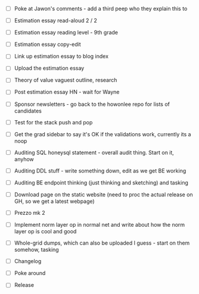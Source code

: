 - [ ] Poke at Jawon's comments - add a third peep who they explain this to
- [ ] Estimation essay read-aloud 2 / 2
- [ ] Estimation essay reading level - 9th grade
- [ ] Estimation essay copy-edit
- [ ] Link up estimation essay to blog index
- [ ] Upload the estimation essay
- [ ] Theory of value vaguest outline, research

- [ ] Post estimation essay HN - wait for Wayne
- [ ] Sponsor newsletters - go back to the howonlee repo for lists of candidates
- [ ] Test for the stack push and pop
- [ ] Get the grad sidebar to say it's OK if the validations work, currently its a noop
- [ ] Auditing SQL honeysql statement - overall audit thing. Start on it, anyhow
- [ ] Auditing DDL stuff - write something down, edit as we get BE working
- [ ] Auditing BE endpoint thinking (just thinking and sketching) and tasking

- [ ] Download page on the static website (need to proc the actual release on GH, so we get a latest webpage)
- [ ] Prezzo mk 2
- [ ] Implement norm layer op in normal net and write about how the norm layer op is cool and good
- [ ] Whole-grid dumps, which can also be uploaded I guess - start on them somehow, tasking

- [ ] Changelog
- [ ] Poke around
- [ ] Release
